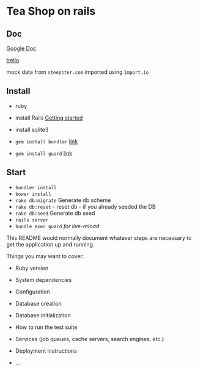 Tea Shop on rails
=================

Doc
---
[Google Doc](https://docs.google.com/document/d/14fhjjfGcLZqm1bSyWFx75_VrCLMAs6dnQDu3IKsdf2c/edit)


[trello](https://trello.com/b/BXED0kAR)

mock data from `steepster.com`
imported using `import.io`

Install
-------

- ruby []()
- install Rails [Getting started](http://guides.rubyonrails.org/getting_started.html)
- install sqlite3 []()

- `gem install bundler` [link](http://bundler.io/)
- `gem install guard` [link](https://github.com/guard/guard)

Start
-----

- `bundler install`
- `bower install`
- `rake db:migrate` Generate db scheme
- `rake db:reset` - reset db - if you already seeded the DB
- `rake db:seed` Generate db seed
- `rails server`
- `bundle exec guard` *for live-reload*

This README would normally document whatever steps are necessary to get the
application up and running.

Things you may want to cover:

* Ruby version

* System dependencies

* Configuration

* Database creation

* Database initialization

* How to run the test suite

* Services (job queues, cache servers, search engines, etc.)

* Deployment instructions

* ...

